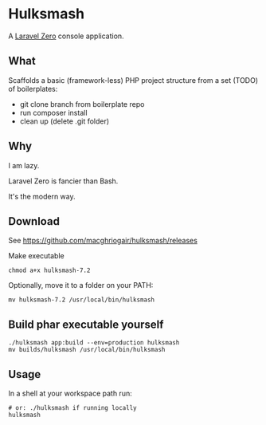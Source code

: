 # Hulksmash

A [Laravel Zero](http://laravel-zero.com) console application.

## What

Scaffolds a basic (framework-less) PHP project structure from a set (TODO) of boilerplates:
    
- git clone branch from boilerplate repo 
- run composer install
- clean up (delete .git folder)

## Why

I am lazy. 

Laravel Zero is fancier than Bash.

It's the modern way.

## Download

See https://github.com/macghriogair/hulksmash/releases

Make executable

    chmod a+x hulksmash-7.2

Optionally, move it to a folder on your PATH:

    mv hulksmash-7.2 /usr/local/bin/hulksmash

## Build phar executable yourself

    ./hulksmash app:build --env=production hulksmash
    mv builds/hulksmash /usr/local/bin/hulksmash

## Usage

In a shell at your workspace path run:

    # or: ./hulksmash if running locally
    hulksmash
